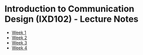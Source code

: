 # Introduction to Communication Design (IXD102) - Lecture Notes

- [Week 1](https://github.com/rgrantwylie/lecture_notes/blob/gh-pages/week_1.md)
- [Week 2](https://github.com/rgrantwylie/lecture_notes/blob/gh-pages/week_2.md)
- [Week 3](https://github.com/rgrantwylie/lecture_notes/blob/gh-pages/week_3.md)
- [Week 4](https://github.com/rgrantwylie/lecture_notes/blob/gh-pages/week_4.md)